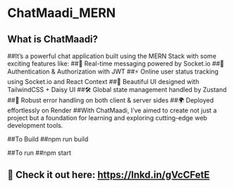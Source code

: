 # ChatMaadi_MERN

## What is ChatMaadi?
##It’s a powerful chat application built using the MERN Stack with some exciting features like:
##🌟 Real-time messaging powered by Socket.io
##🔐 Authentication & Authorization with JWT
##⚡ Online user status tracking using Socket.io and React Context
##🎨 Beautiful UI designed with TailwindCSS + Daisy UI
##🛠️ Global state management handled by Zustand
##🐞 Robust error handling on both client & server sides
##🌍 Deployed effortlessly on Render
##With ChatMaadi, I’ve aimed to create not just a project but a foundation for learning and exploring cutting-edge web development tools.

##To Build 
##npm run build 

##To run 
##npm start 



## 👀 Check it out here: https://lnkd.in/gVcCFetE
